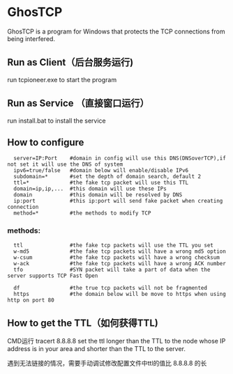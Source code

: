 # GhosTCP
GhosTCP is a program for Windows that protects the TCP connections from being interfered.  

## Run as Client（后台服务运行)
run tcpioneer.exe to start the program
## Run as Service （直接窗口运行）
run install.bat to install the service

## How to configure
```
  server=IP:Port    #domain in config will use this DNS(DNSoverTCP),if not set it will use the DNS of system
  ipv6=true/false   #domain below will enable/disable IPv6
  subdomain=*       #set the depth of domain search, default 2
  ttl=*             #the fake tcp packet will use this TTL
  domain=ip,ip,...  #this domain will use these IPs
  domain            #this domain will be resolved by DNS
  ip:port           #this ip:port will send fake packet when creating connection
  method=*          #the methods to modify TCP
  ```
### methods:
```
  ttl               #the fake tcp packets will use the TTL you set
  w-md5             #the fake tcp packets will have a wrong md5 option
  w-csum            #the fake tcp packets will have a wrong checksum
  w-ack             #the fake tcp packets will have a wrong ACK number
  tfo               #SYN packet will take a part of data when the server supports TCP Fast Open
  
  df                #the true tcp packets will not be fragmented
  https             #the domain below will be move to https when using http on port 80
```
## How to get the TTL（如何获得TTL)
CMD运行
tracert 8.8.8.8 
set the ttl longer than the TTL to the node whose IP address is in your area and shorter than the TTL to the server.

遇到无法链接的情况，需要手动调试修改配置文件中ttl的值比 8.8.8.8 的长

